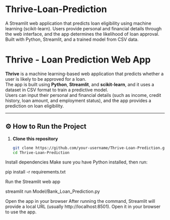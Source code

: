 # Thrive-Loan-Prediction
A Streamlit web application that predicts loan eligibility using machine learning (scikit-learn).  Users provide personal and financial details through the web interface, and the app determines  the likelihood of loan approval. Built with Python, Streamlit, and a trained model from CSV data.
# Thrive - Loan Prediction Web App

**Thrive** is a machine learning-based web application that predicts whether a user is likely to be approved for a loan.  
The app is built using **Python**, **Streamlit**, and **scikit-learn**, and it uses a dataset in CSV format to train a predictive model.  
Users can input their personal and financial details (such as income, credit history, loan amount, and employment status), and the app provides a prediction on loan eligibility.  

---

## ⚙️ How to Run the Project

1. **Clone this repository**
   ```bash
   git clone https://github.com/your-username/Thrive-Loan-Prediction.git
   cd Thrive-Loan-Prediction
Install dependencies
Make sure you have Python installed, then run:

pip install -r requirements.txt


Run the Streamlit web app

streamlit run Model/Bank_Loan_Prediction.py


Open the app in your browser
After running the command, Streamlit will provide a local URL (usually http://localhost:8501).
Open it in your browser to use the app.
